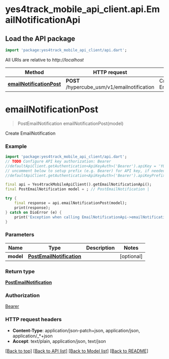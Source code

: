 # yes4track_mobile_api_client.api.EmailNotificationApi

## Load the API package
```dart
import 'package:yes4track_mobile_api_client/api.dart';
```

All URIs are relative to *http://localhost*

Method | HTTP request | Description
------------- | ------------- | -------------
[**emailNotificationPost**](EmailNotificationApi.md#emailnotificationpost) | **POST** /hypercube_usm/v1/emailnotification | Create EmailNotification


# **emailNotificationPost**
> PostEmailNotification emailNotificationPost(model)

Create EmailNotification

### Example 
```dart
import 'package:yes4track_mobile_api_client/api.dart';
// TODO Configure API key authorization: Bearer
//defaultApiClient.getAuthentication<ApiKeyAuth>('Bearer').apiKey = 'YOUR_API_KEY';
// uncomment below to setup prefix (e.g. Bearer) for API key, if needed
//defaultApiClient.getAuthentication<ApiKeyAuth>('Bearer').apiKeyPrefix = 'Bearer';

final api = Yes4trackMobileApiClient().getEmailNotificationApi();
final PostEmailNotification model = ; // PostEmailNotification | 

try { 
    final response = api.emailNotificationPost(model);
    print(response);
} catch on DioError (e) {
    print('Exception when calling EmailNotificationApi->emailNotificationPost: $e\n');
}
```

### Parameters

Name | Type | Description  | Notes
------------- | ------------- | ------------- | -------------
 **model** | [**PostEmailNotification**](PostEmailNotification.md)|  | [optional] 

### Return type

[**PostEmailNotification**](PostEmailNotification.md)

### Authorization

[Bearer](../README.md#Bearer)

### HTTP request headers

 - **Content-Type**: application/json-patch+json, application/json, application/_*+json
 - **Accept**: text/plain, application/json, text/json

[[Back to top]](#) [[Back to API list]](../README.md#documentation-for-api-endpoints) [[Back to Model list]](../README.md#documentation-for-models) [[Back to README]](../README.md)

